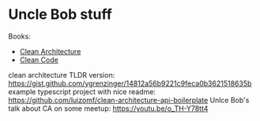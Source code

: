 # Uncle Bob stuff

Books:
- [Clean Architecture](https://www.amazon.de/Clean-Architecture-Craftsmans-Software-Structure/dp/0134494164)
- [Clean Code](https://www.amazon.de/Clean-Architecture-Craftsmans-Software-Structure/dp/0134494164)

clean architecture TLDR version: https://gist.github.com/ygrenzinger/14812a56b9221c9feca0b3621518635b
example typescript project with nice readme: https://github.com/luizomf/clean-architecture-api-boilerplate
Unlce Bob's talk about CA on some meetup: https://youtu.be/o_TH-Y78tt4

